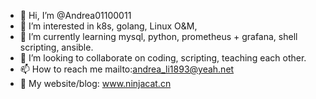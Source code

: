 - 👋 Hi, I’m @Andrea01100011
- 👀 I’m interested in k8s, golang, Linux O&M, 
- 🌱 I’m currently learning mysql, python, prometheus + grafana, shell scripting, ansible.
- 💞️ I’m looking to collaborate on coding, scripting, teaching each other.
- 📫 How to reach me mailto:andrea_li1893@yeah.net
- 🔗 My website/blog: www.ninjacat.cn

<!---
Andrea01100011/Andrea01100011 is a ✨ special ✨ repository because its `README.md` (this file) appears on your GitHub profile.
You can click the Preview link to take a look at your changes.
--->
